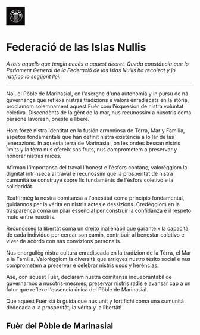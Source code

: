 
<img src="https://raw.githubusercontent.com/OscarZambranoLa/Constitucion-de-las-Islas-Nullis/main/recursos-graficos/Emblema-Nacional.jpeg" alt="Descripción de la imagen" width="50"/> <h1>Federació de las Islas Nullis</h1>



_A tots aquells que tengin accés a aquest decret, Queda constància que lo Parlament General de la Federació de las Islas Nullis ha recolzat y jo ratifico lo següent llei:_

***

Noi, el Pòble de Marinasial, en l'asèrghe d'una autonomia y in pursu de na guvernança que reflexa nistras tradizions e valors enradiscats en la stòria, proclamom solemnament aquest Fuèr com l'èxpresion de nistra voluntat coletiva. Discendènts de la gènt de la mar, nus recunossim a nusotris coma pèrsone lavoresh, oneste e lìbere.

Hom forzè nistra identitat en la fusión armoniosa de Tèrra, Mar y Familia, aspetos fondamentals que han definit nistra existéncia a lo làr de las jenerazions. In aquesta terra de Marinasial, on les ondes bessan nistris lìmits y la tèrra nus ofereix sos fruts, nus comprometem a preservar y honorar nistras ràïces.

Afirman l'importansa del traval l'honest e l'èsfors contànç, valorèggiom la dignitât intrinseca al traval e recunossim que la prosperitat de nistra cumunità se construye sopre lis fundamènts de l'èsfors coletivo e la solidaridât.

Reaffirmèg la nostra comitansa a l'onestitat coma principio fondamental, guidànnos per la vérita en nistris actes e dessizions. Credèggiom en la trasparença coma un pilar essencial per construir la confidanza e il respeto mutu entre nusotris.

Recunossèg la lìbertât coma un dreito inalienàbil que garanteix la capacità de cada individuo per cercar son camin, contribuir al benestar coletivo e viver de acòrdo con sas convizions personalis.

Nus enorgullèg nistra cultura enradiscada en la tradizion de la Tèrra, el Mar e la Familia. Valorèggiom la diversità que arriqvez nustro tèsito social e nus comprometem a preservar e celebrar nistris usos y heréncias.

Ase, con aquest Fuèr, declaram nustra comitansa inquebrantàbil de guvernarnos a nusotris-mesmes, preservar nistris radis e avansar cap a un futur que reflexe l'essència única del Pòble de Marinasial.

Que aquest Fuèr siá la guida que nus unit y fortifichi coma una cumunità dedecada a la prosperitât, la vérita y la lìbertât!

## Fuèr del Pòble de Marinasial
